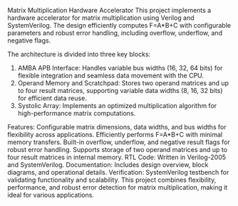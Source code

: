 Matrix Multiplication Hardware Accelerator
This project implements a hardware accelerator for matrix multiplication using Verilog and SystemVerilog. The design efficiently computes 
F=A*B+C with configurable parameters and robust error handling, including overflow, underflow, and negative flags.

The architecture is divided into three key blocks:
1. AMBA APB Interface: Handles variable bus widths (16, 32, 64 bits) for flexible integration and seamless data movement with the CPU.
2. Operand Memory and Scratchpad: Stores two operand matrices and up to four result matrices, supporting variable data widths (8, 16, 32 bits) for efficient data reuse.
3. Systolic Array: Implements an optimized multiplication algorithm for high-performance matrix computations.

Features:
Configurable matrix dimensions, data widths, and bus widths for flexibility across applications.
Efficiently performs F=A*B+C with minimal memory transfers.
Built-in overflow, underflow, and negative result flags for robust error handling.
Supports storage of two operand matrices and up to four result matrices in internal memory.
RTL Code: Written in Verilog-2005 and SystemVerilog.
Documentation: Includes design overview, block diagrams, and operational details.
Verification: SystemVerilog testbench for validating functionality and scalability.
This project combines flexibility, performance, and robust error detection for matrix multiplication, making it ideal for various applications.
